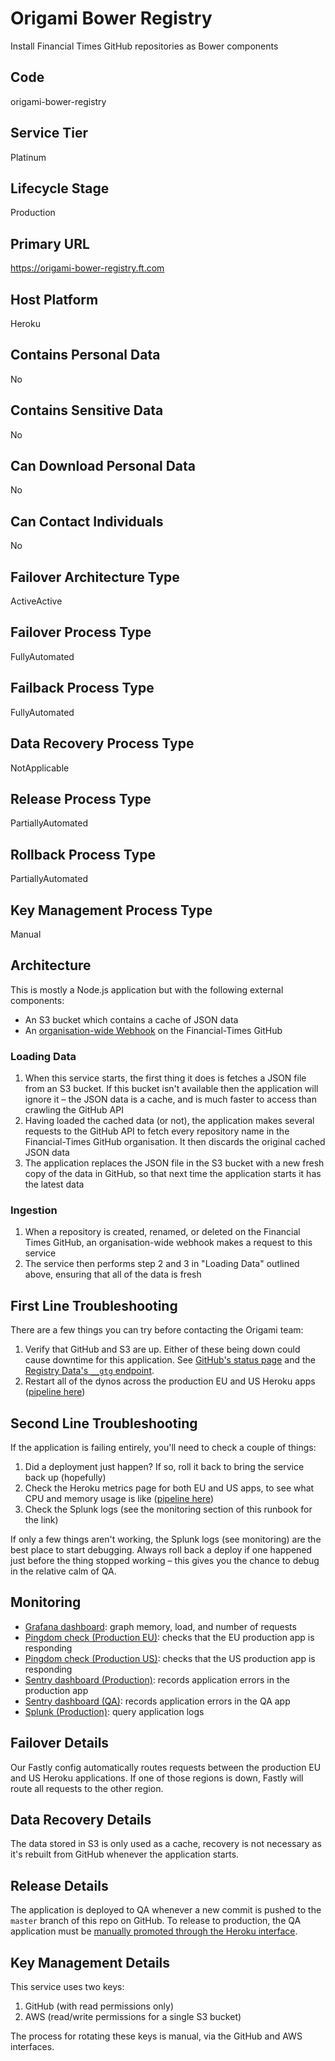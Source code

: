 <!--
    Written in the format prescribed by https://github.com/Financial-Times/runbook.md.
    Any future edits should abide by this format.
-->
# Origami Bower Registry

Install Financial Times GitHub repositories as Bower components

## Code

origami-bower-registry

## Service Tier

Platinum

## Lifecycle Stage

Production

## Primary URL

https://origami-bower-registry.ft.com

## Host Platform

Heroku

## Contains Personal Data

No

## Contains Sensitive Data

No

## Can Download Personal Data

No

## Can Contact Individuals

No

## Failover Architecture Type

ActiveActive

## Failover Process Type

FullyAutomated

## Failback Process Type

FullyAutomated

## Data Recovery Process Type

NotApplicable

## Release Process Type

PartiallyAutomated

## Rollback Process Type

PartiallyAutomated

## Key Management Process Type

Manual

## Architecture

This is mostly a Node.js application but with the following external components:

*   An S3 bucket which contains a cache of JSON data
*   An [organisation-wide Webhook](https://github.com/organizations/Financial-Times/settings/hooks) on the Financial-Times GitHub

### Loading Data

1.  When this service starts, the first thing it does is fetches a JSON file from an S3 bucket. If this bucket isn't available then the application will ignore it – the JSON data is a cache, and is much faster to access than crawling the GitHub API
2.  Having loaded the cached data (or not), the application makes several requests to the GitHub API to fetch every repository name in the Financial-Times GitHub organisation. It then discards the original cached JSON data
3.  The application replaces the JSON file in the S3 bucket with a new fresh copy of the data in GitHub, so that next time the application starts it has the latest data

### Ingestion

1.  When a repository is created, renamed, or deleted on the Financial Times GitHub, an organisation-wide webhook makes a request to this service
2.  The service then performs step 2 and 3 in "Loading Data" outlined above, ensuring that all of the data is fresh

<!-- Placeholder - remove HTML comment markers to activate
## Heroku Pipeline Name
Enter descriptive text satisfying the following:
This is the name of the Heroku pipeline for this system. If you don't have a pipeline, this is the name of the app in Heroku. A pipeline is a group of Heroku apps that share the same codebase where each app in a pipeline represents the different stages in a continuous delivery workflow, i.e. staging, production.

...or delete this placeholder if not applicable to this system
-->

## First Line Troubleshooting

There are a few things you can try before contacting the Origami team:

1.  Verify that GitHub and S3 are up. Either of these being down could cause downtime for this application. See [GitHub's status page](https://www.githubstatus.com/) and the [Registry Data's `__gtg` endpoint](https://origami-bower-registry-data.ft.com/__gtg).
2.  Restart all of the dynos across the production EU and US Heroku apps ([pipeline here](https://dashboard.heroku.com/pipelines/748923ac-b3c0-4289-a0ac-c26b5a7dbe3a))

## Second Line Troubleshooting

If the application is failing entirely, you'll need to check a couple of things:

1.  Did a deployment just happen? If so, roll it back to bring the service back up (hopefully)
2.  Check the Heroku metrics page for both EU and US apps, to see what CPU and memory usage is like ([pipeline here](https://dashboard.heroku.com/pipelines/748923ac-b3c0-4289-a0ac-c26b5a7dbe3a))
3.  Check the Splunk logs (see the monitoring section of this runbook for the link)

If only a few things aren't working, the Splunk logs (see monitoring) are the best place to start debugging. Always roll back a deploy if one happened just before the thing stopped working – this gives you the chance to debug in the relative calm of QA.

## Monitoring

*   [Grafana dashboard][grafana]: graph memory, load, and number of requests
*   [Pingdom check (Production EU)][pingdom-eu]: checks that the EU production app is responding
*   [Pingdom check (Production US)][pingdom-us]: checks that the US production app is responding
*   [Sentry dashboard (Production)][sentry-production]: records application errors in the production app
*   [Sentry dashboard (QA)][sentry-qa]: records application errors in the QA app
*   [Splunk (Production)][splunk]: query application logs

[grafana]: http://grafana.ft.com/dashboard/db/origami-bower-registry

[pingdom-eu]: https://my.pingdom.com/newchecks/checks#check=2952910

[pingdom-us]: https://my.pingdom.com/newchecks/checks#check=2952919

[sentry-production]: https://sentry.io/nextftcom/origami-bower-registry-product/

[sentry-qa]: https://sentry.io/nextftcom/origami-bower-registry-qa/

[splunk]: https://financialtimes.splunkcloud.com/en-US/app/search/search?q=search%20index%3Dheroku%20source%3D%2Fvar%2Flog%2Fapps%2Fheroku%2Forigami-bower-registry-*

## Failover Details

Our Fastly config automatically routes requests between the production EU and US Heroku applications. If one of those regions is down, Fastly will route all requests to the other region.

## Data Recovery Details

The data stored in S3 is only used as a cache, recovery is not necessary as it's rebuilt from GitHub whenever the application starts.

## Release Details

The application is deployed to QA whenever a new commit is pushed to the `master` branch of this repo on GitHub. To release to production, the QA application must be [manually promoted through the Heroku interface](https://dashboard.heroku.com/pipelines/748923ac-b3c0-4289-a0ac-c26b5a7dbe3a).

## Key Management Details

This service uses two keys:

1.  GitHub (with read permissions only)
2.  AWS (read/write permissions for a single S3 bucket)

The process for rotating these keys is manual, via the GitHub and AWS interfaces.